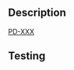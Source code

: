 ## Description
<!-- Describe what this change does and why it is needed. -->

[PD-XXX](https://issues.corp.rapid7.com/browse/PD-XXX)

## Testing
<!-- Describe how this change was tested -->

<!-- For more information see: https://wiki.corp.rapid7.com/x/eSxMBg -->
